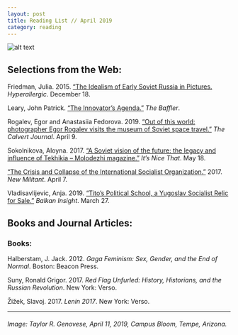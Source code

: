 ```yaml
---
layout: post
title: Reading List // April 2019
category: reading
---
```


![alt text](https://trgenovese.github.io/blog/images/apr19reading.jpg)

## Selections from the Web:
Friedman, Julia. 2015. [“The Idealism of Early Soviet Russia in Pictures.](https://hyperallergic.com/253939/the-idealism-of-early-soviet-russia-in-pictures/?fbclid=IwAR0b2G62k1x6en4YZkC2x5nTTQGmdQGKp2ozVyIjAdmGE26pzru9cInaLcM) *Hyperallergic*. December 18.

Leary, John Patrick. [“The Innovator’s Agenda.”](https://thebaffler.com/outbursts/the-innovators-agenda-leary?fbclid=IwAR0AeQqN5zIsre_6dpPUiGCXmLzHC7pfWRE8dEzzBfQIQGzhGQnpqAiQCDM) *The Baffler*.

Rogalev, Egor and Anastasiia Fedorova. 2019. [“Out of this world: photographer Egor Rogalev visits the museum of Soviet space travel.”](https://www.calvertjournal.com/tiles/show/2259/photographer-egor-rogalev-museum-soviet-space-travel) *The Calvert Journal*. April 9.

Sokolnikova, Aloyna. 2017. [“A Soviet vision of the future: the legacy and influence of Tekhikia – Molodezhi magazine.”](https://www.itsnicethat.com/features/tekinkia-molodezhi-russian-sci-fi-barbican-into-the-unknown-160517?fbclid=IwAR1X93MmhhmSMO4nMoM32xoFuCUfWBuYfkccqhpdkHq5YrvhOnuzRNkcGY4) *It’s Nice That*. May 18. 

[“The Crisis and Collapse of the International Socialist Organization.”](https://newmilitant.com/the-crisis-and-collapse-of-the-international-socialist-organization/?fbclid=IwAR2QuN6n1WmvPLJLFmFaCkw6VlWM7ii6LXhtR4iqUeqzN25uhWk0svyQaoE) 2017. *New Militant*. April 7.

Vladisavlijevic, Anja. 2019. [“Tito’s Political School, a Yugoslav Socialist Relic for Sale.”](https://balkaninsight.com/2019/03/27/titos-political-school-a-yugoslav-socialist-relic-for-sale/?fbclid=IwAR3QqrBUqpqQVVHaZZBk3hPt2wLEKALNOxZj1ZpeDSrnzHa94T13T6aOvMQ) *Balkan Insight*. March 27.

## Books and Journal Articles:

### Books:
Halberstam, J. Jack. 2012. *Gaga Feminism: Sex, Gender, and the End of Normal*. Boston: Beacon Press.

Suny, Ronald Grigor. 2017. *Red Flag Unfurled: History, Historians, and the Russian Revolution*. New York: Verso.

Žižek, Slavoj. 2017. *Lenin 2017*. New York: Verso.

___
###### Image: Taylor R. Genovese, April 11, 2019, Campus Bloom, Tempe, Arizona.
